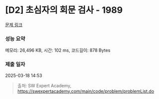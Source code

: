 # [D2] 초심자의 회문 검사 - 1989 

[문제 링크](https://swexpertacademy.com/main/code/problem/problemDetail.do?contestProbId=AV5PyTLqAf4DFAUq) 

### 성능 요약

메모리: 26,496 KB, 시간: 102 ms, 코드길이: 878 Bytes

### 제출 일자

2025-03-18 14:53



> 출처: SW Expert Academy, https://swexpertacademy.com/main/code/problem/problemList.do